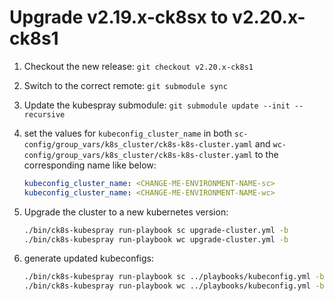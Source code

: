 # Upgrade v2.19.x-ck8sx to v2.20.x-ck8s1

1. Checkout the new release: `git checkout v2.20.x-ck8s1`

1. Switch to the correct remote: `git submodule sync`

1. Update the kubespray submodule: `git submodule update --init --recursive`

1. set the values for `kubeconfig_cluster_name` in both `sc-config/group_vars/k8s_cluster/ck8s-k8s-cluster.yaml` and `wc-config/group_vars/k8s_cluster/ck8s-k8s-cluster.yaml` to the corresponding name like below:

    ```yaml
    kubeconfig_cluster_name: <CHANGE-ME-ENVIRONMENT-NAME-sc>
    kubeconfig_cluster_name: <CHANGE-ME-ENVIRONMENT-NAME-wc>
    ```

1. Upgrade the cluster to a new kubernetes version:

    ```bash
    ./bin/ck8s-kubespray run-playbook sc upgrade-cluster.yml -b
    ./bin/ck8s-kubespray run-playbook wc upgrade-cluster.yml -b
    ```

1. generate updated kubeconfigs:

    ```bash
    ./bin/ck8s-kubespray run-playbook sc ../playbooks/kubeconfig.yml -b
    ./bin/ck8s-kubespray run-playbook wc ../playbooks/kubeconfig.yml -b
    ```
